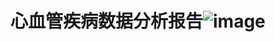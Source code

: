 # 心血管疾病数据分析报告![image](https://user-images.githubusercontent.com/75609874/136686706-c39d84ca-5d8e-40a4-a7f9-b71c7e30eafa.png)
